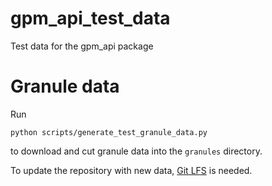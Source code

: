 # gpm_api_test_data
Test data for the gpm_api package


# Granule data

Run
```
python scripts/generate_test_granule_data.py
```
to download and cut granule data into the `granules` directory.

To update the repository with new data, [Git LFS](https://git-lfs.com/) is needed.

